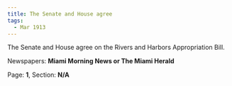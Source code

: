 ```yaml
---  
title: The Senate and House agree  
tags:  
  - Mar 1913  
---  
```

  
The Senate and House agree on the Rivers and Harbors Appropriation Bill.  
  
Newspapers: **Miami Morning News or The Miami Herald**  
  
Page: **1**, Section: **N/A** 
